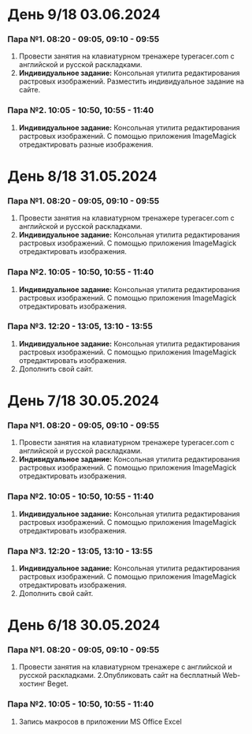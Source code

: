 # День 9/18 03.06.2024
### Пара №1. 08:20 - 09:05, 09:10 - 09:55
1. Провести занятия на клавиатурном тренажере typeracer.com с английской и русской раскладками. 
2. **Индивидуальное задание:** Консольная утилита редактирования растровых изображений. Разместить индивидуальное задание на сайте.
### Пара №2. 10:05 - 10:50, 10:55 - 11:40
1. **Индивидуальное задание:** Консольная утилита редактирования растровых изображений. С помощью приложения ImageMagick отредактировать разные изображения.

# День 8/18 31.05.2024
### Пара №1. 08:20 - 09:05, 09:10 - 09:55
1. Провести занятия на клавиатурном тренажере typeracer.com с английской и русской раскладками. 
2. **Индивидуальное задание:** Консольная утилита редактирования растровых изображений. С помощью приложения ImageMagick отредактировать изображения.
### Пара №2. 10:05 - 10:50, 10:55 - 11:40
1. **Индивидуальное задание:** Консольная утилита редактирования растровых изображений. С помощью приложения ImageMagick отредактировать изображения.
### Пара №3. 12:20 - 13:05, 13:10 - 13:55
1. **Индивидуальное задание:** Консольная утилита редактирования растровых изображений. С помощью приложения ImageMagick отредактировать изображения.
2. Дополнить свой сайт.

# День 7/18 30.05.2024
### Пара №1. 08:20 - 09:05, 09:10 - 09:55
1. Провести занятия на клавиатурном тренажере typeracer.com с английской и русской раскладками. 
2. **Индивидуальное задание:** Консольная утилита редактирования растровых изображений. С помощью приложения ImageMagick отредактировать изображения.
### Пара №2. 10:05 - 10:50, 10:55 - 11:40
1. **Индивидуальное задание:** Консольная утилита редактирования растровых изображений. С помощью приложения ImageMagick отредактировать изображения.
### Пара №3. 12:20 - 13:05, 13:10 - 13:55
1. **Индивидуальное задание:** Консольная утилита редактирования растровых изображений. С помощью приложения ImageMagick отредактировать изображения.
2. Дополнить свой сайт.

# День 6/18 30.05.2024
### Пара №1. 08:20 - 09:05, 09:10 - 09:55
1. Провести занятия на клавиатурном тренажере с английской и русской раскладками. 
2.Опубликовать сайт на бесплатный Web-хостинг Beget.
### Пара №2. 10:05 - 10:50, 10:55 - 11:40
1. Запись макросов в приложении MS Office Excel

